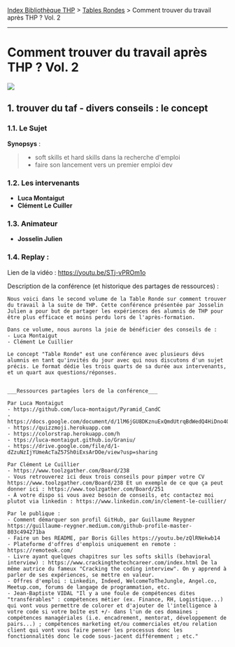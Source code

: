 [Index Bibliothèque THP](https://github.com/TheHackingProject/bibliotheque-THP/wiki) > [Tables Rondes](https://github.com/TheHackingProject/bibliotheque-THP/wiki/tables_rondes.md) > Comment trouver du travail après THP ? Vol. 2

___

# Comment trouver du travail après THP ? Vol. 2

![](https://picsum.photos/1024/400)


## 1. trouver du taf - divers conseils : le concept

### 1.1. Le Sujet

**Synopsys** :
> - soft skills et hard skills dans la recherche d'emploi
> - faire son lancement vers un premier emploi dev

### 1.2. Les intervenants

- **Luca Montaigut**
- **Clément Le Cuiller**

### 1.3. Animateur

- **Josselin Julien**

### 1.4. Replay :

Lien de la vidéo : https://youtu.be/STj-vPROm1o

Description de la conférence (et historique des partages de ressources) :

```
Nous voici dans le second volume de la Table Ronde sur comment trouver du travail à la suite de THP. Cette conférence présentée par Josselin Julien a pour but de partager les expériences des alumnis de THP pour être plus efficace et moins perdu lors de l'après-formation. 

Dans ce volume, nous aurons la joie de bénéficier des conseils de : 
- Luca Montaigut 
- Clément Le Cuillier 

Le concept "Table Ronde" est une conférence avec plusieurs dévs alumnis en tant qu'invités du jour avec qui nous discutons d'un sujet précis. Le format dédie les trois quarts de sa durée aux intervenants, et un quart aux questions/réponses. 


___Ressources partagées lors de la conférence___ 

Par Luca Montaigut
- https://github.com/luca-montaigut/Pyramid_CandC
- https://docs.google.com/document/d/1lM6jGU8DKznuExQmdUtrqBdWedQ4HiDno4QF1Z2t4vg/edit
- https://quizzmoji.herokuapp.com
- https://colorstrap.herokuapp.com/h
- ttps://luca-montaigut.github.io/Graniu/
- https://drive.google.com/file/d/1-dZzuNzIjYUmeAcTaZ57Sh0iExsArDOe/view?usp=sharing

Par Clément Le Cuillier 
- https://www.toolzgather.com/Board/238
- Vous retrouverez ici deux trois conseils pour pimper votre CV https://www.toolzgather.com/Board/238 Et un exemple de ce que ça peut donner ici : https://www.toolzgather.com/Board/251 
- À votre dispo si vous avez besoin de conseils, etc contactez moi plutot via linkedin : https://www.linkedin.com/in/clement-le-cuillier/

Par le publique :
- Comment démarquer son profil GitHub, par Guillaume Reygner https://guillaume-reygner.medium.com/github-profile-master-803c494271ba
- Faire un bes README, par Boris Gilles https://youtu.be/zQlRNekwb14
- Plateforme d'offres d'emplois uniquement en remote : https://remoteok.com/
- Livre ayant quelques chapitres sur les softs skills (behavioral interview) : https://www.crackingthetechcareer.com/index.html De la même autrice du fameux "Cracking the coding interview". On y apprend à parler de ses expériences, se mettre en valeur.
- Offres d'emploi : Linkedin, Indeed, WelcomeToTheJungle, Angel.co, Meetup.com, forums de langage de programmation, etc.
- Jean-Baptiste VIDAL "Il y a une foule de compétences dites "transférables" : compétences métier (ex. Finance, RH, Logistique...) qui vont vous permettre de colorer et d'ajouter de l'intelligence à votre code si votre boîte est +/- dans l'un de ces domaines ; compétences managériales (i.e. encadrement, mentorat, développement de pairs...) ; compétences marketing et/ou commerciales et/ou relation client qui vont vous faire penser les processus donc les fonctionnalités donc le code sous-jacent différemment ; etc."
```
